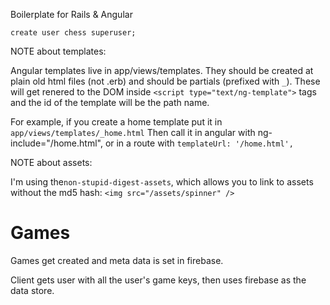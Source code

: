 Boilerplate for Rails & Angular

`create user chess superuser;`

NOTE about templates:

Angular templates live in app/views/templates. They should be created at plain old html files (not .erb) and should be partials (prefixed with `_`). These will get renered to the DOM inside `<script type="text/ng-template">` tags and the id of the template will be the path name.

For example, if you create a home template put it in `app/views/templates/_home.html` Then call it in angular with ng-include="/home.html", or in a route with `templateUrl: '/home.html',`


NOTE about assets:

I'm using the`non-stupid-digest-assets`, which allows you to link to assets without the md5 hash: `<img src="/assets/spinner" />`


# Games

Games get created and meta data is set in firebase.

Client gets user with all the user's game keys, then uses firebase as the data store.
